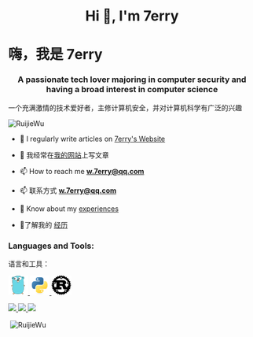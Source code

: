 <!--
 * @Date: 2024-09-12 00:16:26
 * @LastEditTime: 2024-09-12 00:20:38
 * @Description: 
-->
<h1 align="center">Hi 👋, I'm 7erry</h1>
<h1 align=“center”>嗨，我是 7erry</h1>
<h3 align="center">A passionate tech lover majoring in computer security and having a broad interest in computer science</h3>
一个充满激情的技术爱好者，主修计算机安全，并对计算机科学有广泛的兴趣


<p align="left"> <img src="https://komarev.com/ghpvc/?username=RuijieWu&label=Profile%20views&color=0e75b6&style=flat" alt="RuijieWu" /> </p>



- 📝 I regularly write articles on [7erry's Website](http://7erry.com)
- 📝 我经常在[我的网站](http://7erry.com)上写文章

- 📫 How to reach me **w.7erry@qq.com**
- 📫 联系方式 **w.7erry@qq.com**

- 📄 Know about my [experiences](http://7erry.com/about/)
- 📄了解我的 [经历](http://7erry.com/about/)

<p align="left">
</p>

<h3 align="left">Languages and Tools:</h3>
语言和工具：

<p align="left"> <a href="https://golang.org" target="_blank" rel="noreferrer"> <img src="https://raw.githubusercontent.com/devicons/devicon/master/icons/go/go-original.svg" alt="go" width="40" height="40"/> </a> <a href="https://www.python.org" target="_blank" rel="noreferrer"> <img src="https://raw.githubusercontent.com/devicons/devicon/master/icons/python/python-original.svg" alt="python" width="40" height="40"/> </a> <a href="https://www.rust-lang.org" target="_blank" rel="noreferrer"> <img src="https://raw.githubusercontent.com/devicons/devicon/master/icons/rust/rust-plain.svg" alt="rust" width="40" height="40"/> </a> </p>
<p align=“left”> <a href=”https://golang.org“target="_blank”rel=“noberrer”> <img src=”https://raw.githubusercontent.com/devicons/devicon/master/icons/go/go-original.svg“alt=“go”width=“40”height=“40”/> </a> <a href=”https://www.python.org“target="_blank”rel=“noberrer”> <img src=”https://raw.githubusercontent.com/devicons/devicon/master/icons/python/python-original.svg“alt=“python”width=“40”height=“40”/> </a> <a href=”https://www.rust-lang.org“target="_blank”rel=“noreferrer”> <img src=”https://raw.githubusercontent.com/devicons/devicon/master/icons/rust/rust-plain.svg“alt=“rust”width=“40”height=“40”/></a> </p>

<p>&nbsp;<img align="center" src="https://github-readme-stats.vercel.app/api?username=RuijieWu&show_icons=true&locale=en" alt="RuijieWu" /></p>